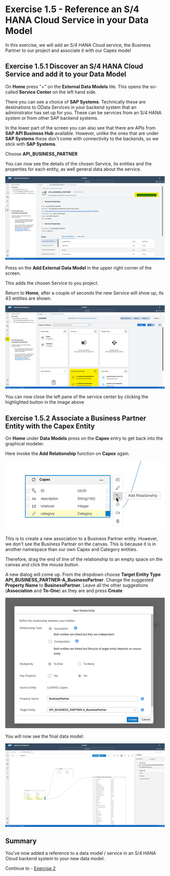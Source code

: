 # Exercise 1.5 - Reference an S/4 HANA Cloud Service in your Data Model

In this exercise, we will add an S/4 HANA Cloud service, the Business Partner to our project and associate it with our Capex model

## Exercise 1.5.1 Discover an S/4 HANA Cloud Service and add it to your Data Model

On **Home** press "+" on the **External Data Models** tile. This opens the so-called **Service Center** on the left hand side.

There you can see a choice of **SAP Systems**. Technically these are destinations to OData Services in your backend system that an administrator has set up for you. These can be services from an S/4 HANA system or from other SAP backend systems.

In the lower part of the screen you can also see that there are APIs from **SAP API Business Hub** available. However, unlike the ones that are under **SAP Systems** these don't come with connectivity to the backends, so we stick with **SAP Systems**.

Choose **API_BUSINESS_PARTNER**

You can now see the details of the chosen Service, its entities and the properties for each entity, as well general data about the service.

![](/exercises/ex1.5/images/LCAP_151.png)

Press on the **Add External Data Model** in the upper right corner of the screen.

This adds the chosen Service to you project.

Return to **Home**, after a couple of seconds the new Service will show up, its 43 entities are shown.

![](/exercises/ex1.5/images/LCAP_152.png)

You can now close the left pane of the service center by clicking the highlighted button in the image above

## Exercise 1.5.2 Associate a Business Partner Entity with the Capex Entity

On **Home** under **Data Models** press on the **Capex** entry to get back into the graphical modeler.

Here invoke the **Add Relationship** function on **Capex** again.

![](/exercises/ex1.5/images/LCAP_153.png)

This is to create a new association to a Business Partner entity. However, we don't see the Business Partner on the canvas. This is because it is in another namespace than our own Capex and Category entities.

Therefore, drag the end of line of the relationship to an empty space on the canvas and click the mouse button.

A new dialog will come up. From the dropdown choose **Target Entity Type** **API_BUSINESS_PARTNER-A_BusinessPartner**. Change the suggested **Property Name** to **BusinessPartner**. Leave all the other suggestions (**Association** and **To-One**) as they are and press **Create**

![](/exercises/ex1.5/images/LCAP_154.png)

You will now see the final data model:

![](/exercises/ex1.5/images/LCAP_155.png)


## Summary

You've now added a reference to a data model / service in an S/4 HANA Cloud backend system to your new data model.

Continue to - [Exercise 2](../ex2/README.md)
